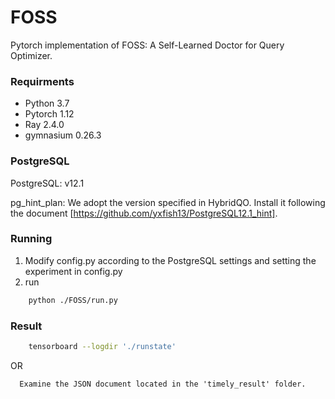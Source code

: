 # FOSS
Pytorch implementation of FOSS: A Self-Learned Doctor for Query Optimizer.

### Requirments
- Python 3.7 
- Pytorch 1.12
- Ray 2.4.0
- gymnasium 0.26.3
### PostgreSQL 

PostgreSQL: v12.1

pg_hint_plan: We adopt the version specified in HybridQO. Install it following the document [https://github.com/yxfish13/PostgreSQL12.1_hint].

### Running
1. Modify config.py according to the PostgreSQL settings and setting the experiment in config.py
2. run
```sh
    python ./FOSS/run.py
```
### Result
```sh
    tensorboard --logdir './runstate'
```
OR
```
  Examine the JSON document located in the 'timely_result' folder.
```